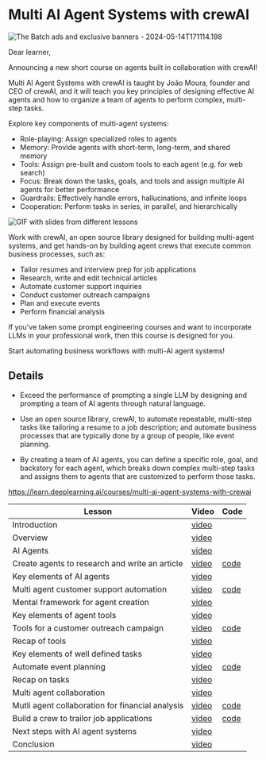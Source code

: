 # Multi AI Agent Systems with crewAI


![The Batch ads and exclusive banners - 2024-05-14T171114.198](https://ci3.googleusercontent.com/meips/ADKq_Nb-DzoAb9UbKv4G5pvFSW6wDe2e4TuKBd6kuEQV5FZA4Se4qtoEJys7dQH2rFp_E370lnDJpP_Rmo7FEcdgpHY8Pf-WUFtm4op9guC_e-Ey__OfSrV-iZ2GtXYmcS8G7FM6Fwh4cjgmTv88ErqjoDinWyZcv9kdD1Zb2eMH-aQ3kdLFcfmeoAsOSAOtHZg4yg-XN2_nMuruFKah_8fEE8wdVbwvgN8D1s8_tCL0jruLQ2oDjsgsY3i46LxN_bo6m9U5WGHM8TymRpcHTLqhMBoF9HmUkVZpRzLUVZReZS1CGqInw64JCDsxbMWRftrFM1sRPeVW5Py3=s0-d-e1-ft#https://info.deeplearning.ai/hs-fs/hubfs/The%20Batch%20ads%20and%20exclusive%20banners%20-%202024-05-14T171114.198.png?width=1120&upscale=true&name=The%20Batch%20ads%20and%20exclusive%20banners%20-%202024-05-14T171114.198.png)

Dear learner, 

 

Announcing a new short course on agents built in collaboration with crewAI! 

 

Multi AI Agent Systems with crewAI is taught by João Moura, founder and CEO of crewAI, and it will teach you key principles of designing effective AI agents and how to organize a team of agents to perform complex, multi-step tasks. 

 

Explore key components of multi-agent systems: 

- Role-playing: Assign specialized roles to agents 
- Memory: Provide agents with short-term, long-term, and shared memory
- Tools: Assign pre-built and custom tools to each agent (e.g. for web search)
- Focus: Break down the tasks, goals, and tools and assign multiple AI agents for better performance
- Guardrails: Effectively handle errors, hallucinations, and infinite loops
- Cooperation: Perform tasks in series, in parallel, and hierarchically

![GIF with slides from different lessons](https://ci3.googleusercontent.com/meips/ADKq_Nb6Q6FlA10rXNqHAjMcqMXZ0HonUtZmD-zjTknvNciDZIK3Kf5bork032gr5dSVln120iS4KEuuKF_GH_0l60pgkuOt5zz8UCBOCZfob89xjNoeNbNuNmnfmbDlkaQEZuBz5D8gWVKxnpqtba2IMijFUjBGYz1XVrQrT2w8fT4XP6F_6UCVol2Msf5qk5RH96pn3BNro-x01rJAGs5z=s0-d-e1-ft#https://info.deeplearning.ai/hs-fs/hubfs/Launch%20email%20GIFs%20(18).gif?width=1120&upscale=true&name=Launch%20email%20GIFs%20(18).gif)

Work with crewAI, an open source library designed for building multi-agent systems, and get hands-on by building agent crews that execute common business processes, such as:

- Tailor resumes and interview prep for job applications
- Research, write and edit technical articles
- Automate customer support inquiries
- Conduct customer outreach campaigns
- Plan and execute events
- Perform financial analysis

If you've taken some prompt engineering courses and want to incorporate LLMs in your professional work, then this course is designed for you.

 

Start automating business workflows with multi-AI agent systems!

## Details
- Exceed the performance of prompting a single LLM by designing and prompting a team of AI agents through natural language.

- Use an open source library, crewAI, to automate repeatable, multi-step tasks like tailoring a resume to a job description; and automate business processes that are typically done by a group of people, like event planning.

- By creating a team of AI agents, you can define a specific role, goal, and backstory for each agent, which breaks down complex multi-step tasks and assigns them to agents that are customized to perform those tasks.

https://learn.deeplearning.ai/courses/multi-ai-agent-systems-with-crewai


|Lesson|Video|Code|
|-|-|-|
|Introduction|[video](https://dyckms5inbsqq.cloudfront.net/CrewAI/crewai-c1/crewai_c1_01/video/crewai_c1_01_720p/crewai_c1_01_720p.m3u8)||
|Overview| [video](https://dyckms5inbsqq.cloudfront.net/CrewAI/crewai-c1/crewai_c1_02-1/video/crewai_c1_02-1_720p/crewai_c1_02-1_720p.m3u8)||
|AI Agents|[video](https://dyckms5inbsqq.cloudfront.net/CrewAI/crewai-c1/crewai_c1_02-2/video/crewai_c1_02-2_720p/crewai_c1_02-2_720p.m3u8)||
|Create agents to research and write an article|[video](https://dyckms5inbsqq.cloudfront.net/CrewAI/crewai-c1/crewai_c1_03/video/crewai_c1_03_720p/crewai_c1_03_720p.m3u8)|[code](./L2/)|
|Key elements of AI agents|[video](https://dyckms5inbsqq.cloudfront.net/CrewAI/crewai-c1/crewai_c1_04-1/video/crewai_c1_04-1_720p/crewai_c1_04-1_720p.m3u8)||
|Multi agent customer support automation|[video](https://dyckms5inbsqq.cloudfront.net/CrewAI/crewai-c1/crewai_c1_04-2/video/crewai_c1_04-2_720p/crewai_c1_04-2_720p.m3u8)|[code](./L3/)|
|Mental framework for agent creation|[video](https://dyckms5inbsqq.cloudfront.net/CrewAI/crewai-c1/crewai_c1_04-3/video/crewai_c1_04-3_720p/crewai_c1_04-3_720p.m3u8)||
|Key elements of agent tools|[video](https://dyckms5inbsqq.cloudfront.net/CrewAI/crewai-c1/crewai_c1_05-1/video/crewai_c1_05-1_720p/crewai_c1_05-1_720p.m3u8)||
|Tools for a customer outreach campaign|[video](https://dyckms5inbsqq.cloudfront.net/CrewAI/crewai-c1/crewai_c1_05-2/video/crewai_c1_05-2_720p/crewai_c1_05-2_720p.m3u8)|[code](./L4/)|
|Recap of tools|[video](https://dyckms5inbsqq.cloudfront.net/CrewAI/crewai-c1/crewai_c1_05-3/video/crewai_c1_05-3_720p/crewai_c1_05-3_720p.m3u8)||
|Key elements of well defined tasks|[video](https://dyckms5inbsqq.cloudfront.net/CrewAI/crewai-c1/crewai_c1_06-1/video/crewai_c1_06-1_720p/crewai_c1_06-1_720p.m3u8)||
|Automate event planning|[video](https://dyckms5inbsqq.cloudfront.net/CrewAI/crewai-c1/crewai_c1_06-2/video/crewai_c1_06-2_720p/crewai_c1_06-2_720p.m3u8)|[code](./L5/)|
|Recap on tasks|[video](https://dyckms5inbsqq.cloudfront.net/CrewAI/crewai-c1/crewai_c1_06-3/video/crewai_c1_06-3_720p/crewai_c1_06-3_720p.m3u8)||
|Multi agent collaboration|[video](https://dyckms5inbsqq.cloudfront.net/CrewAI/crewai-c1/crewai_c1_07-1/video/crewai_c1_07-1_720p/crewai_c1_07-1_720p.m3u8)||
|Mutli agent collaboration for financial analysis|[video](https://dyckms5inbsqq.cloudfront.net/CrewAI/crewai-c1/crewai_c1_07-2/video/crewai_c1_07-2_720p/crewai_c1_07-2_720p.m3u8)|[code](./L6/)|
|Build a crew to trailor job applications|[video](https://dyckms5inbsqq.cloudfront.net/CrewAI/crewai-c1/crewai_c1_08/video/crewai_c1_08_720p/crewai_c1_08_720p.m3u8)|[code](./L7/)|
|Next steps with AI agent systems|[video](https://dyckms5inbsqq.cloudfront.net/CrewAI/crewai-c1/crewai_c1_09/video/crewai_c1_09_720p/crewai_c1_09_720p.m3u8)||
|Conclusion|[video](https://dyckms5inbsqq.cloudfront.net/CrewAI/crewai-c1/crewai_c1_10/video/crewai_c1_10_720p/crewai_c1_10_720p.m3u8)||
